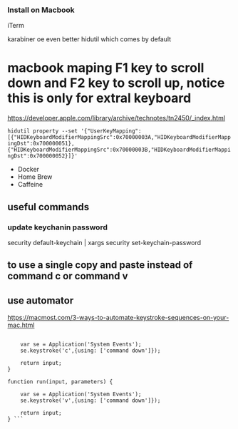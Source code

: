 ### Install on Macbook

iTerm

karabiner oe even better hidutil which comes by default
# macbook maping F1 key to scroll down and F2 key to scroll up, notice this is only for extral keyboard
https://developer.apple.com/library/archive/technotes/tn2450/_index.html

`hidutil property --set '{"UserKeyMapping":[{"HIDKeyboardModifierMappingSrc":0x70000003A,"HIDKeyboardModifierMappingDst":0x700000051},{"HIDKeyboardModifierMappingSrc":0x70000003B,"HIDKeyboardModifierMappingDst":0x700000052}]}' `


- Docker
- Home Brew
- Caffeine

## useful commands
### update keychanin password

security default-keychain | xargs security set-keychain-password

## to use a single copy and paste instead of command c or command v

## use automator 
https://macmost.com/3-ways-to-automate-keystroke-sequences-on-your-mac.html

``` function run(input, parameters) {
	
	var se = Application('System Events');
	se.keystroke('c',{using: ['command down']});

	return input;
}

function run(input, parameters) {
	
	var se = Application('System Events');
	se.keystroke('v',{using: ['command down']});

	return input;
} ```
